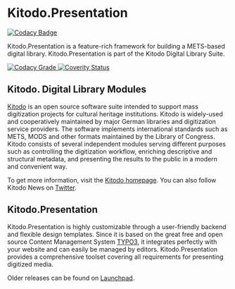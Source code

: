 Kitodo.Presentation
==================

[![Codacy Badge](https://api.codacy.com/project/badge/Grade/1291eba67cb744c9ad04a74883d45d84)](https://www.codacy.com/app/sebastian-meyer/kitodo-presentation?utm_source=github.com&utm_medium=referral&utm_content=kitodo/kitodo-presentation&utm_campaign=badger)

Kitodo.Presentation is a feature-rich framework for building a METS-based digital library. Kitodo.Presentation is part of the Kitodo Digital Library Suite.

<a href="https://www.codacy.com/app/sebastian-meyer/kitodo-presentation">
  <img alt="Codacy Grade" src="https://api.codacy.com/project/badge/Grade/1291eba67cb744c9ad04a74883d45d84"/>
</a>
<a href="https://scan.coverity.com/projects/kitodo-presentation">
  <img alt="Coverity Status" src="https://scan.coverity.com/projects/11566/badge.svg"/>
</a>

Kitodo. Digital Library Modules
------------------------------

[Kitodo](https://github.com/kitodo) is an open source software suite intended to support mass digitization projects for cultural heritage institutions. Kitodo is widely-used and cooperatively maintained by major German libraries and digitization service providers. The software implements international standards such as METS, MODS and other formats maintained by the Library of Congress. Kitodo consists of several independent modules serving different purposes such as controlling the digitization workflow, enriching descriptive and structural metadata, and presenting the results to the public in a modern and convenient way.

To get more information, visit the [Kitodo homepage](https://www.kitodo.org). You can also follow Kitodo News on [Twitter](https://twitter.com/kitodo_org).

Kitodo.Presentation
------------------

Kitodo.Presentation is highly customizable through a user-friendly backend and flexible design templates. Since it is based on the great free and open source Content Management System [TYPO3](https://github.com/TYPO3/TYPO3.CMS), it integrates perfectly with your website and can easily be managed by editors. Kitodo.Presentation provides a comprehensive toolset covering all requirements for presenting digitized media.

Older releases can be found on [Launchpad](https://launchpad.net/goobi-presentation).
